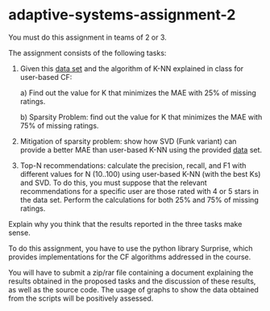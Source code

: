 # adaptive-systems-assignment-2

You must do this assignment in teams of 2 or 3. 

The assignment consists of the following tasks:

1. Given this [data set](https://grouplens.org/datasets/movielens/100k/) and the algorithm of K-NN explained in class for user-based CF:

    a) Find out the value for K that minimizes the MAE with 25% of missing ratings.

    b) Sparsity Problem: find out the value for K that minimizes the MAE with 75% of missing ratings.

2. Mitigation of sparsity problem: show how SVD (Funk variant) can provide a better MAE than user-based K-NN using the provided [data](https://moodle.upm.es/titulaciones/oficiales/mod/resource/view.php?id=267778) set.

3. Top-N recommendations: calculate the precision, recall, and F1 with different values for N (10..100) using user-based K-NN (with the best Ks)  and SVD. To do this, you must suppose that the relevant recommendations for a specific user are those rated with 4 or 5 stars in the data set. Perform the calculations for both 25% and 75% of missing ratings.

Explain why you think that the results reported in the three tasks make sense.

To do this assignment, you have to use the python library Surprise, which provides implementations for the CF algorithms addressed in the course.

You will have to submit a zip/rar file containing a document explaining the results obtained in the proposed tasks and the discussion of these results, as well as the source code. The usage of graphs to show the data obtained from the scripts will be positively assessed.